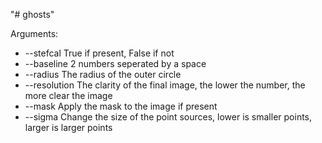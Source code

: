 "# ghosts"

Arguments:
 * --stefcal True if present, False if not
 * --baseline 2 numbers seperated by a space
 * --radius The radius of the outer circle
 * --resolution The clarity of the final image, the lower the number, the more clear the image
 * --mask Apply the mask to the image if present
 * --sigma Change the size of the point sources, lower is smaller points, larger is larger points 

